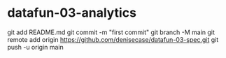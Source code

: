 # datafun-03-analytics
git add README.md
git commit -m "first commit"
git branch -M main
git remote add origin https://github.com/denisecase/datafun-03-spec.git
git push -u origin main

